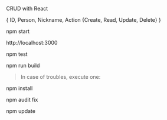 
CRUD with React

{ ID, Person, Nickname, Action {Create, Read, Update, Delete} }

npm start

http://localhost:3000

npm test

npm run build

> In case of troubles, execute one:

npm install

npm audit fix

npm update
